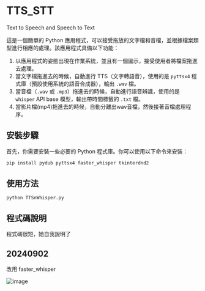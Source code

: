 # TTS_STT
Text to Speech and Speech to  Text

這是一個簡單的 Python 應用程式，可以接受拖放的文字檔和音檔，並根據檔案類型進行相應的處理。該應用程式具備以下功能：

1. 以應用程式的姿態出現在作業系統，並且有一個圖示，接受使用者將檔案拖進去處理。
2. 當文字檔拖進去的時候，自動進行 TTS（文字轉語音），使用的是 `pyttsx4` 程式庫（預設使用系統的語音合成器），輸出 `.wav` 檔。
3. 當音檔（`.wav` 或 `.mp3`）拖進去的時候，自動進行語音辨識，使用的是 `whisper` API base 模型，輸出帶時間標籤的 `.txt` 檔。
4. 當影片檔(mp4)拖進去的時候，自動分離出wav音檔，然後接著音檔處理程序。

## 安裝步驟

首先，你需要安裝一些必要的 Python 程式庫。你可以使用以下命令來安裝：

```bash
pip install pydub pyttsx4 faster_whisper tkinterdnd2
```

## 使用方法
```
python TTSnWhisper.py
```

## 程式碼說明
程式碼很短，她自我說明了  

## 20240902  
改用 faster_whisper

![image](https://github.com/user-attachments/assets/10c19430-8fe8-42ce-a3be-e5de4554091c)
